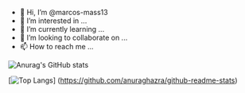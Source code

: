 - 👋 Hi, I’m @marcos-mass13
- 👀 I’m interested in ...
- 🌱 I’m currently learning ...
- 💞️ I’m looking to collaborate on ...
- 📫 How to reach me ...

<!---
marcos-mass13/marcos-mass13 is a ✨ special ✨ repository because its `README.md` (this file) appears on your GitHub profile.
You can click the Preview link to take a look at your changes.
--->

![Anurag's GitHub stats](https://github-readme-stats.vercel.app/api?username=marcos-mass13&show_icons=true&theme=merko)


[![Top Langs](https://github-readme-stats.vercel.app/api/top-langs/?username=marcos-mass13&layout=compact)]
(https://github.com/anuraghazra/github-readme-stats)